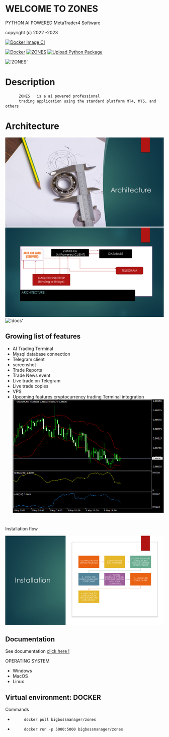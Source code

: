 # WELCOME  TO  ZONES  

PYTHON  AI  POWERED MetaTrader4 Software

copyright (c) 2022 -2023  


[![Docker Image CI](https://github.com/nguemechieu/ZONES/actions/workflows/docker-image.yml/badge.svg)](https://github.com/nguemechieu/ZONES/actions/workflows/docker-image.yml)

[![Docker](https://github.com/nguemechieu/ZONES/actions/workflows/docker-publish.yml/badge.svg)](https://github.com/nguemechieu/ZONES/actions/workflows/docker-publish.yml)
[![ZONES](https://github.com/nguemechieu/ZONES/actions/workflows/python-app.yml/badge.svg)](https://github.com/nguemechieu/ZONES/actions/workflows/python-app.yml)
[![Upload Python Package](https://github.com/nguemechieu/ZONES/actions/workflows/python-publish.yml/badge.svg)](https://github.com/nguemechieu/ZONES/actions/workflows/python-publish.yml)

!['ZONES'](./src/images/zones_ea.png)



# Description

          ZONES   is a ai powered professional  
          trading application using the standard platform MT4, MT5, and others

# Architecture

!['Architecture'](./src/images/Architecture/zones_ea/Slide3.PNG)
!['Architecture'](./src/images/Architecture/zones_ea/Slide4.PNG)
!['docs'](./src/License/LICENSE)

## Growing list of features

- AI Trading Terminal
- Mysql database connection
- Telegram client
- screenshot
- Trade Reports
- Trade News event
- Live trade on Telegram
- Live trade copies
- VPS
- Upcoming features cryptocurrency trading Terminal integration
  ![screenshot](MT4/Files/USDCHF5.gif)

# 
Installation flow

!['alt text'](src/images/ZONESEA/Slide2.PNG)
## Documentation

See documentation [click here !](src/docs/ZONESEA.pdf)



OPERATING SYSTEM 
  - Windows
  - MacOS
  - Linux




## Virtual environment: DOCKER

Commands
-          docker pull bigbossmanager/zones
-          docker run -p 5000:5000 bigbossmanager/zones
